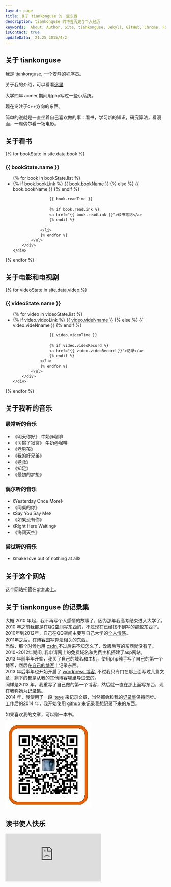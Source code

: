 ```yaml
---
layout: page
title: 关于 tiankonguse 的一些东西
description: tiankonguse 的博客历史与个人经历
keywords:  About, Author, Site, tiankonguse, Jekyll, GitHub, Chrome, Firefox, Safari, IE, MS, Contact, Change, Log, SEO
isContact: true
updateData:  21:25 2015/4/2
---
```


## 关于 tiankonguse

我是 tiankonguse, 一个安静的程序员。  

关于我的介绍，可以看看[这里][lab-kirichik]  

大学四年 acmer,期间用php写过一些小系统。  

现在专注于c++方向的东西。  


简单的说就是一直坐着自己喜欢做的事：看书，学习新的知识，研究算法，看漫画，一周偶尔看一场电影。



## 关于看书


{% for bookState in site.data.book %}
<div class="accordion-group aboutme-group">
    <div class="offset1">
        <div class="accordion-heading">
            <h3 class="accordion-toggle list-of-categories" data-toggle="collapse"  href="#{{ bookState.name }}-ref">{{ bookState.name }}</h3>
        </div>   
        <div id="{{ bookState.name }}-ref" class="accordion-body collapse">
            <ul class="article-year clearfix list-articles-category">
                {% for book in bookState.list %}
                <li>
                    {% if book.bookLink %}  
                    <a href="{{book.bookLink}}">{{ book.bookName }}</a>
                    {% else %} 
                    {{ book.bookName }}  
                    {% endif %}
                    
                    {{ book.readTime }}  
                    
                    {% if book.readLink %} 
                    <a href="{{ book.readLink }}">读书笔记</a>
                    {% endif %}
                    
                </li>
                {% endfor %}
            </ul>
        </div>
    </div>
</div>
{% endfor %}




## 关于电影和电视剧

{% for videoState in site.data.video %}
<div class="accordion-group aboutme-group">
    <div class="offset1">
        <div class="accordion-heading">
            <h3 class="accordion-toggle list-of-categories" data-toggle="collapse"  href="#{{ videoState.name }}-ref">{{ videoState.name }}</h3>
        </div>   
        <div id="{{ videoState.name }}-ref" class="accordion-body collapse">
            <ul class="article-year clearfix list-articles-category">
                {% for video in videoState.list %}
                <li>
                    {% if video.videoLink %}  
                    <a href="{{video.videoLink}}">{{ video.videNname }}</a>
                    {% else %} 
                    {{ video.videNname }}  
                    {% endif %}
                    
                    {{ video.videoTime }}  
                    
                    {% if video.videoRecord %} 
                    <a href="{{ video.videoRecord }}">记录</a>
                    {% endif %}
                </li>
                {% endfor %}
            </ul>
        </div>
    </div>
</div>
{% endfor %}

## 关于我听的音乐

### 最常听的音乐

* 《明天你好》 牛奶@咖啡
* 《习惯了寂寞》 牛奶@咖啡
* 《老男孩》
* 《我的好兄弟》
* 《拯救》
* 《知足》
* 《最初的梦想》

### 偶尔听的音乐

* 《Yesterday Once More》
* 《同桌的你》
* 《Say You Say Me》
* 《如果没有你》
* 《Right Here Waiting》
* 《海阔天空》

### 尝试听的音乐

* 《make love out of nothing at all》


## 关于这个网站

这个网站托管在[github][github-tiankonguse]上。   


## 关于 tiankonguse 的记录集

大概 2010 年起，我不再写个人感情的故事了，因为那年我高考结束进入大学了。    
2010 年之前我都是在[QQ空间写东西][qzone]的，不过现在已经找不到写的那些东西了。    
2010年到2012年，自己在QQ空间主要写自己大学的[个人情感][qzone]。    
2011年之后，在[博客园][cnblogs]写算法相关的东西。    
当然，那个时候也用 [csdn][],不过后来不知怎么了，改版后写的东西就没有了。 
2010~2012年期间, 我申请网上的免费域名和免费主机搭建了asp网站。  
2013 年前半年开始，我买了自己的域名和主机，使用php纯手写了自己的第一个博客，然后在[自己的博客][firstblog]上记录东西。    
2013 年后半年也开始开启了 [wordpress 博客][wordpress], 不过我只专门在那上面写过几篇文章，剩下的都是从我的其他博客哪里导进去的。    
同样是2013 年，我重写了自己做的第一个博客，然后就一直在那上面写东西，现在我称她为[记录集][record]。    
2014 年，我使用了一段 [iteye][] 来记录文章，当然都会和我的[记录集][record]保持同步。    
工作后的2014 年，我开始使用 [github][] 来记录我想记录下来的东西。    


如果喜欢我的文章，可以赠一本书。

![zhifubao_code][]



## 读书使人快乐

![book-list][]



[zhifubao_code]: /images/zhifubao_code.jpg
[5a55f12fd7055f54d7060400]: http://user.qzone.qq.com/804345178/mood/5a55f12fd7055f54d7060400.1
[book-list]: http://tiankonguse.com/lab/cloudLink/baidupan.php?url=/1915453531/430766252.png
[qzone-china-people]: http://user.qzone.qq.com/804345178/mood/5a55f12f770d55540bcc0300.
[github-tiankonguse]: https://github.com/tiankonguse/tiankonguse.github.io
[Computer-Parables-Enlightenment-in-the-Information-Age]: http://github.tiankonguse.com/blog/2014/11/01/Computer-Parables-Enlightenment-in-the-Information-Age/
[the-ten-of-programming]: http://github.tiankonguse.com/blog/2014/10/31/the-ten-of-programming/
[the-tao-of-programming]: http://github.tiankonguse.com/blog/2014/10/29/the-tao-of-programming/
[csdn]: http://blog.csdn.net/tiankonguse
[github]: http://github.tiankonguse.com/
[iteye]: http://tiankonguse.iteye.com/
[record]: http://tiankonguse.com/record/
[wordpress]: http://tiankonguse.com/blog/
[firstblog]: http://tiankonguse.com/firstblog/
[cnblogs]: http://www.cnblogs.com/tiankonguse/
[qzone]: http://user.qzone.qq.com/804345178/
[On-Top-of-Tides]: http://github.tiankonguse.com/blog/2014/10/22/On-Top-of-Tides/
[lab-kirichik]: http://tiankonguse.com/lab/kirichik/
[douban-Learning-SQL]: http://book.douban.com/subject/4872454/
[douban-High-Performance-MySQL-3rd]: http://book.douban.com/subject/23008813/
[douban-MySQL-High-Availability]: http://book.douban.com/subject/6847455/
[douban-SQL-Antipatterns]: http://book.douban.com/subject/6800774/
[douban-mysql-3729677]: http://book.douban.com/subject/3729677/
